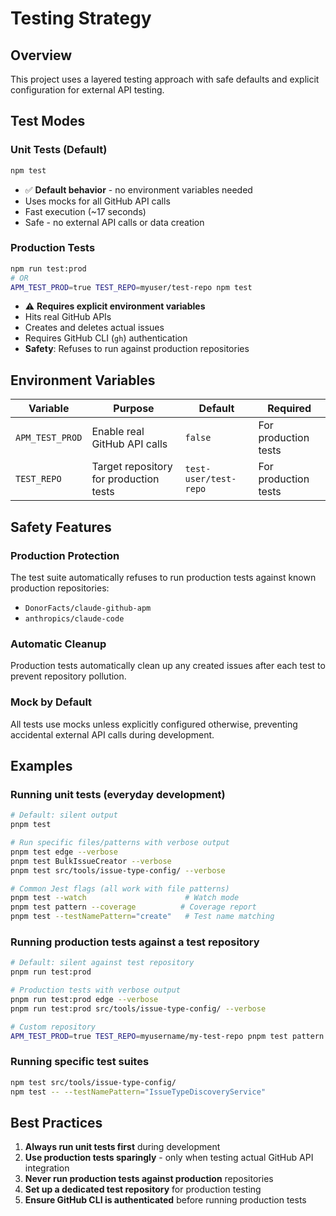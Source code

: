 # Testing Strategy

## Overview
This project uses a layered testing approach with safe defaults and explicit configuration for external API testing.

## Test Modes

### Unit Tests (Default)
```bash
npm test
```
- ✅ **Default behavior** - no environment variables needed
- Uses mocks for all GitHub API calls
- Fast execution (~17 seconds)
- Safe - no external API calls or data creation

### Production Tests
```bash
npm run test:prod
# OR
APM_TEST_PROD=true TEST_REPO=myuser/test-repo npm test
```
- ⚠️ **Requires explicit environment variables**
- Hits real GitHub APIs
- Creates and deletes actual issues
- Requires GitHub CLI (`gh`) authentication
- **Safety**: Refuses to run against production repositories

## Environment Variables

| Variable | Purpose | Default | Required |
|----------|---------|---------|----------|
| `APM_TEST_PROD` | Enable real GitHub API calls | `false` | For production tests |
| `TEST_REPO` | Target repository for production tests | `test-user/test-repo` | For production tests |

## Safety Features

### Production Protection
The test suite automatically refuses to run production tests against known production repositories:
- `DonorFacts/claude-github-apm`
- `anthropics/claude-code`

### Automatic Cleanup
Production tests automatically clean up any created issues after each test to prevent repository pollution.

### Mock by Default
All tests use mocks unless explicitly configured otherwise, preventing accidental external API calls during development.

## Examples

### Running unit tests (everyday development)
```bash
# Default: silent output
pnpm test

# Run specific files/patterns with verbose output
pnpm test edge --verbose
pnpm test BulkIssueCreator --verbose
pnpm test src/tools/issue-type-config/ --verbose

# Common Jest flags (all work with file patterns)
pnpm test --watch                      # Watch mode
pnpm test pattern --coverage          # Coverage report
pnpm test --testNamePattern="create"   # Test name matching
```

### Running production tests against a test repository
```bash
# Default: silent against test repository  
pnpm run test:prod

# Production tests with verbose output
pnpm run test:prod edge --verbose
pnpm run test:prod src/tools/issue-type-config/ --verbose

# Custom repository
APM_TEST_PROD=true TEST_REPO=myusername/my-test-repo pnpm test pattern --verbose
```

### Running specific test suites
```bash
npm test src/tools/issue-type-config/
npm test -- --testNamePattern="IssueTypeDiscoveryService"
```

## Best Practices

1. **Always run unit tests first** during development
2. **Use production tests sparingly** - only when testing actual GitHub API integration
3. **Never run production tests against production** repositories
4. **Set up a dedicated test repository** for production testing
5. **Ensure GitHub CLI is authenticated** before running production tests